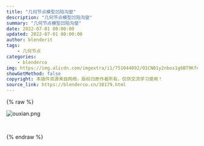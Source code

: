 ```yaml
---
title: "几何节点模型凹陷沟壑"
description: "几何节点模型凹陷沟壑"
summary: "几何节点模型凹陷沟壑"
date: 2022-07-01 00:00:00
updated: 2022-07-01 00:00:00
author: blenderit
tags: 
    - 几何节点
categories:
    - blenderco
img: https://img.alicdn.com/imgextra/i1/751044092/O1CN01y2nbos1g6BT9Kfe5a_!!751044092.png
showGetMethod: false
copyright: 本插件资源来自网络，版权归原作者所有，仅供交流学习使用！
source_link: https://blenderco.cn/38179.html
---
```


{% raw %}
<p><img src="https://img.alicdn.com/imgextra/i1/751044092/O1CN01y2nbos1g6BT9Kfe5a_!!751044092.png" alt="ouxian.png"></p><p> </p>
<div style="display: none">blenderco</div>
{% endraw %}